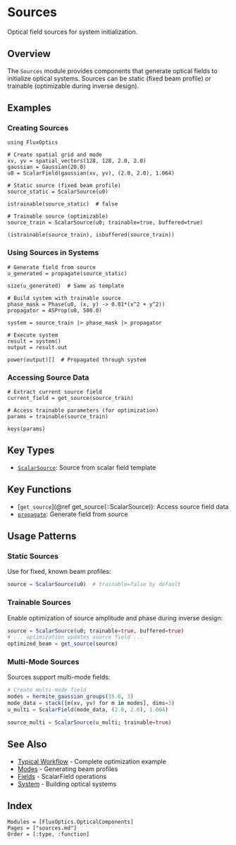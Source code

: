 # Sources

Optical field sources for system initialization.

## Overview

The `Sources` module provides components that generate optical fields to initialize optical systems. Sources can be static (fixed beam profile) or trainable (optimizable during inverse design).

## Examples

### Creating Sources

```@example sources
using FluxOptics

# Create spatial grid and mode
xv, yv = spatial_vectors(128, 128, 2.0, 2.0)
gaussian = Gaussian(20.0)
u0 = ScalarField(gaussian(xv, yv), (2.0, 2.0), 1.064)

# Static source (fixed beam profile)
source_static = ScalarSource(u0)

istrainable(source_static)  # false
```

```@example sources
# Trainable source (optimizable)
source_train = ScalarSource(u0; trainable=true, buffered=true)

(istrainable(source_train), isbuffered(source_train))
```

### Using Sources in Systems

```@example sources
# Generate field from source
u_generated = propagate(source_static)

size(u_generated)  # Same as template
```

```@example sources
# Build system with trainable source
phase_mask = Phase(u0, (x, y) -> 0.01*(x^2 + y^2))
propagator = ASProp(u0, 500.0)

system = source_train |> phase_mask |> propagator

# Execute system
result = system()
output = result.out

power(output)[]  # Propagated through system
```

### Accessing Source Data

```@example sources
# Extract current source field
current_field = get_source(source_train)

# Access trainable parameters (for optimization)
params = trainable(source_train)

keys(params)
```

## Key Types

- [`ScalarSource`](@ref): Source from scalar field template

## Key Functions

- [`get_source`](@ref get_source(::ScalarSource)): Access source field data
- [`propagate`](@ref): Generate field from source

## Usage Patterns

### Static Sources
Use for fixed, known beam profiles:
```julia
source = ScalarSource(u0)  # trainable=false by default
```

### Trainable Sources  
Enable optimization of source amplitude and phase during inverse design:
```julia
source = ScalarSource(u0; trainable=true, buffered=true)
# ... optimization updates source field ...
optimized_beam = get_source(source)
```

### Multi-Mode Sources
Sources support multi-mode fields:
```julia
# Create multi-mode field
modes = hermite_gaussian_groups(15.0, 3)
mode_data = stack([m(xv, yv) for m in modes], dims=3)
u_multi = ScalarField(mode_data, (2.0, 2.0), 1.064)

source_multi = ScalarSource(u_multi; trainable=true)
```

## See Also

- [Typical Workflow](../../index.md#typical-workflow-beam-splitter) - Complete optimization example
- [Modes](../../modes/index.md) - Generating beam profiles
- [Fields](../../fields/index.md) - ScalarField operations
- [System](../system/index.md) - Building optical systems

## Index

```@index
Modules = [FluxOptics.OpticalComponents]
Pages = ["sources.md"]
Order = [:type, :function]
```
